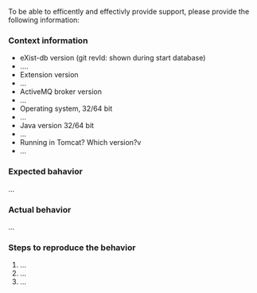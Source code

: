 To be able to efficently and effectivly provide support, please provide the following information:

### Context information
- eXist-db version (git revId: shown during start database)
 - ....
- Extension version
 - ...
- ActiveMQ broker version
 - ...
- Operating system, 32/64 bit
 - ...
- Java version 32/64 bit
 - ...
- Running in Tomcat? Which version?v
 - ...

### Expected bahavior
...

### Actual behavior
...

### Steps to reproduce the behavior
1. ...
2. ...
3. ...
